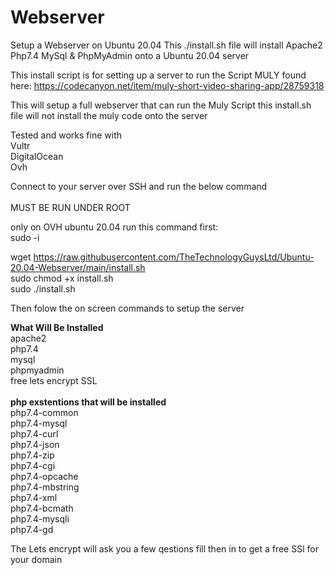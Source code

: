 # Webserver
Setup a Webserver on Ubuntu 20.04
This ./install.sh file will install Apache2 Php7.4 MySql & PhpMyAdmin onto a Ubuntu 20.04 server

This install script is for setting up a server to run the Script MULY found here: https://codecanyon.net/item/muly-short-video-sharing-app/28759318

This will setup a full webserver that can run the Muly Script this install.sh file will not install the muly code onto the server

Tested and works fine with<br>
Vultr<br>
DigitalOcean<br>
Ovh <br>


Connect to your server over SSH and run the below command<br><br>
MUST BE RUN UNDER ROOT<br>

only on OVH ubuntu 20.04 run this command first: <br>
sudo -i

wget https://raw.githubusercontent.com/TheTechnologyGuysLtd/Ubuntu-20.04-Webserver/main/install.sh<br>
sudo chmod +x install.sh<br>
sudo ./install.sh<br>

Then folow the on screen commands to setup the server

<b>What Will Be Installed</b><br>
apache2<br>
php7.4<br>
mysql<br>
phpmyadmin<br>
free lets encrypt SSL<br><br>
<b>php exstentions that will be installed</b><br>
php7.4-common <br>
php7.4-mysql <br>
php7.4-curl <br>
php7.4-json <br>
php7.4-zip <br>
php7.4-cgi <br>
php7.4-opcache <br>
php7.4-mbstring <br>
php7.4-xml <br>
php7.4-bcmath <br>
php7.4-mysqli <br>
php7.4-gd  <br>

The Lets encrypt will ask you a few qestions fill then in to get a free SSl for your domain
